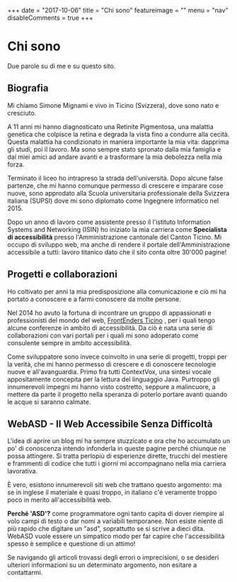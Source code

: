 +++
date = "2017-10-06"
title = "Chi sono"
featureimage = ""
menu = "nav"
disableComments = true
+++


# Chi sono

Due parole su di me e su questo sito.

## Biografia

Mi chiamo Simone Mignami e vivo in Ticino (Svizzera), dove sono nato e cresciuto.

A 11 anni mi hanno diagnosticato una Retinite Pigmentosa, una malattia genetica che colpisce la retina e degrada la vista fino a condurre alla cecità.
Questa malattia ha condizionato in maniera importante la mia vita: dapprima gli studi, poi il lavoro.
Ma sono sempre stato spronato dalla mia famiglia e dai miei amici ad andare avanti e a trasformare la mia debolezza nella mia forza.

Terminato il liceo ho intrapreso la strada dell'università. Dopo alcune false partenze, che mi hanno comunque permesso di crescere e imparare cose nuove, sono approdato alla Scuola universitaria professionale della Svizzera italiana (SUPSI) dove mi sono diplomato come Ingegnere informatico nel 2015.

Dopo un anno di lavoro come assistente presso il l'istituto Information Systems and Networking (ISIN) ho iniziato la mia carriera come **Specialista di accessibilità** presso l'Amministrazione cantonale del Canton Ticino.
Mi occupo di sviluppo web, ma anche di rendere il portale dell'Amministrazione accessibile a tutti: lavoro titanico dato che il sito conta oltre 30'000 pagine!



## Progetti e collaborazioni

Ho coltivato per anni la mia predisposizione alla comunicazione e ciò mi ha portato a conoscere e a farmi conoscere da molte persone.

Nel 2014 ho avuto la fortuna di incontrare un gruppo di appassionati e professionisti del mondo del web, [FrontEnders Ticino](http://www.frontenders.ch/)
, per i quali tengo alcune conferenze in ambito di accessibilità.
Da ciò è nata una serie di collaborazioni con vari portali per i quali mi sono adoperato come consulente sempre in ambito accessibilità.

Come sviluppatore sono invece coinvolto in una serie di progetti, troppi per la verità, che mi hanno permesso di crescere e di conoscere tecnologie nuove e all'avanguardia.
Primo fra tutti ContextVox, una sintesi vocale appositamente concepita per la lettura del linguaggio Java.
Purtroppo gli innumerevoli impegni mi hanno visto costretto, seppure a malincuore, a mettere da parte il progetto nella speranza di poterlo portare avanti quando le acque si saranno calmate.



## WebASD - Il Web Accessibile Senza Difficoltà

L'idea di aprire un blog mi ha sempre stuzzicato e ora che ho accumulato un po' di conoscenza intendo infonderla in queste pagine perché chiunque ne possa attingere.
Si tratta perlopiù di esperienze dirette, trucchi del mestiere e frammenti di codice che tutti i giorni mi accompagnano nella mia carriera lavorativa.

È vero, esistono innumerevoli siti web che trattano questo argomento: ma se in inglese il materiale è quasi troppo, in italiano c'é veramente troppo poco in merito all'accessibilità web.

**Perché 'ASD'?** come programmatore ogni tanto capita di dover riempire al volo campi di testo o dar nomi a variabili temporanee. Non esiste niente di più rapido che digitare un "asd", soprattutto se si scrive a dieci dita.
WebASD vuole essere un simpatico modo per far capire che l'accessibilità spesso è semplice e questione di un attimo!

Se navigando gli articoli trovassi degli errori o imprecisioni, o se desideri ulteriori informazioni su un determinato argomento, non esitare a contattarmi.
